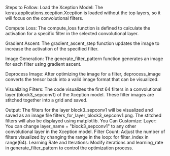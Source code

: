 Steps to Follow:
Load the Xception Model: The keras.applications.xception.Xception is loaded without the top layers, so it will focus on the convolutional filters.

Compute Loss: The compute_loss function is defined to calculate the activation for a specific filter in the selected convolutional layer.

Gradient Ascent: The gradient_ascent_step function updates the image to increase the activation of the specified filter.

Image Generation: The generate_filter_pattern function generates an image for each filter using gradient ascent.

Deprocess Image: After optimizing the image for a filter, deprocess_image converts the tensor back into a valid image format that can be visualized.

Visualizing Filters: The code visualizes the first 64 filters in a convolutional layer (block3_sepconv1) of the Xception model. These filter images are stitched together into a grid and saved.

Output:
The filters for the layer block3_sepconv1 will be visualized and saved as an image file filters_for_layer_block3_sepconv1.png.
The stitched filters will also be displayed using matplotlib.
You Can Customize:
Layer: You can change layer_name = "block3_sepconv1" to any other convolutional layer in the Xception model.
Filter Count: Adjust the number of filters visualized by changing the range in the loop: for filter_index in range(64).
Learning Rate and Iterations: Modify iterations and learning_rate in generate_filter_pattern to control the optimization process.
